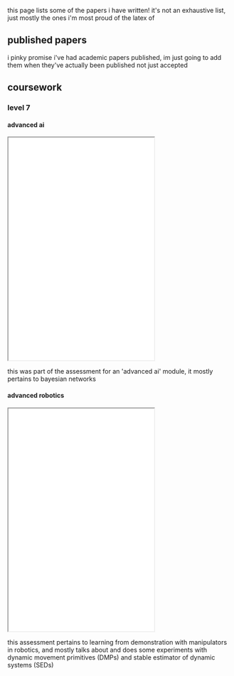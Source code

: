 this page lists some of the papers i have written! it's not an exhaustive list, just mostly the ones i'm most proud of the latex of

## published papers

i pinky promise i've had academic papers published, im just going to add them when they've actually been published not just accepted

## coursework

### level 7

#### advanced ai

<iframe class="pdf" src="/pdf/aai.pdf" width="65%" height="500pt"></iframe>

this was part of the assessment for an 'advanced ai' module, it mostly pertains to bayesian networks

#### advanced robotics

<iframe class="pdf" src="/pdf/ar2.pdf" width="65%" height="500pt"></iframe>

this assessment pertains to learning from demonstration with manipulators in robotics, and mostly talks about and does some experiments with dynamic movement primitives (DMPs) and stable estimator of dynamic systems (SEDs)




